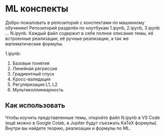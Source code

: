 # ML конспекты

Добро пожаловать в репозиторий с конспектами по машинному обучению! Репозиторий разделён по ноутбукам 1.ipynb, 2.ipynb, 3.ipynb ... N.ipynb.
Каждый файл содержит в себе полное описание темы, её встроенные реализации, её ручные реализации, а так же математические формулы.
 
1.ipynb:
1. Базовые понятия
2. Линейная регрессия
3. Градиентный спуск
4. Кросс-валидация
5. Регуляризация L1, L2
6. Мультиколлинеарность

## Как использовать

Чтобы изучить представленные темы, откройте файл N.ipynb в VS Code (ещё можно в Google Colab, в Jupiter будут съезжать KaTeX формулы). Внутри вы найдете теорию, реализации и формулы по ML.

